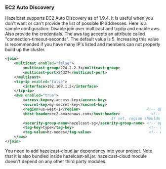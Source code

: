 
### EC2 Auto Discovery

Hazelcast supports EC2 Auto Discovery as of 1.9.4. It is useful when you don't want or can't provide the list of possible IP addresses. Here is a sample configuration: Disable join over multicast and tcp/ip and enable aws. Also provide the credentials. The aws tag accepts an attribute called "connection-timeout-seconds". The default value is 5. Increasing this value is recommended if you have many IP's listed and members can not properly build up the cluster.

```xml
<join>
    <multicast enabled="false">
        <multicast-group>224.2.2.3</multicast-group>
        <multicast-port>54327</multicast-port>
    </multicast>
    <tcp-ip enabled="false">
        <interface>192.168.1.2</interface>
    </tcp-ip>
    <aws enabled="true">
        <access-key>my-access-key</access-key>
        <secret-key>my-secret-key</secret-key>
        <region>us-west-1</region>                              <!-- optional, default is us-east-1 -->
        <host-header>ec2.amazonaws.com</host-header>              <!-- optional, default is ec2.amazonaws.com.
                                                If set, region shouldn't be set as it will override this property -->
        <security-group-name>hazelcast-sg</security-group-name> <!-- optional -->
        <tag-key>type</tag-key>                                  <!-- optional -->
        <tag-value>hz-nodes</tag-value>                          <!-- optional -->
    </aws>
</join>
```
You need to add hazelcast-cloud.jar dependency into your project. Note that it is also bundled inside hazelcast-all.jar. hazelcast-cloud module doesn't depend on any other third party modules.
